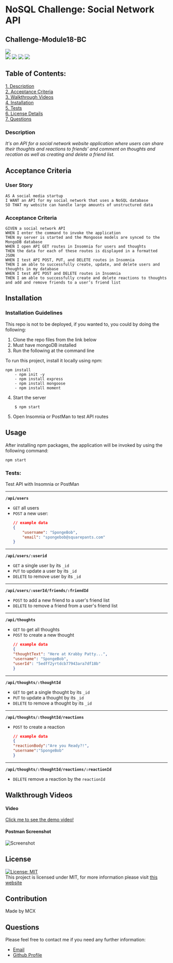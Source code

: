 # NoSQL Challenge: Social Network API 

## Challenge-Module18-BC
      
![](https://img.shields.io/badge/Created%20by-Maxamed%20-Noor%20Xassan-blue?style=for-the-badge)  
![](https://img.shields.io/badge/Database-MongoDB-yellow?style=flat-square&logo=mongoDB)  ![](https://img.shields.io/badge/npm%20package-express-orange?style=flat-square&logo=npm) ![](https://img.shields.io/badge/npm%20package-mongoose-cyan?style=flat-square&logo=npm) ![](https://img.shields.io/badge/npm%20package-moment-%3CCOLOR%3E?style=flat-square&logo=npm)
 ## Table of Contents:  
[1. Description](#Description)  
[2. Acceptance Criteria](#Acceptance-Criteria)  
[3. Walkthrough Videos](#Walkthrough-Videos)  
[4. Installation](#Installation)  
[5. Tests](#Tests)  
[6. License Details](#License)  
[7. Questions](#Questions) 
   
   
### Description

*It's an API for a social network website application where users can share their thoughts and reactions to friends’ and comment on thoughts and recation as well as creating and delete a friend list.*


## Acceptance Criteria
### User Story

```
AS A social media startup
I WANT an API for my social network that uses a NoSQL database
SO THAT my website can handle large amounts of unstructured data
```

### Acceptance Criteria

```
GIVEN a social network API
WHEN I enter the command to invoke the application
THEN my server is started and the Mongoose models are synced to the MongoDB database
WHEN I open API GET routes in Insomnia for users and thoughts
THEN the data for each of these routes is displayed in a formatted JSON
WHEN I test API POST, PUT, and DELETE routes in Insomnia
THEN I am able to successfully create, update, and delete users and thoughts in my database
WHEN I test API POST and DELETE routes in Insomnia
THEN I am able to successfully create and delete reactions to thoughts and add and remove friends to a user’s friend list
```

## Installation
### Installation Guidelines
This repo is not to be deployed, if you wanted to, you could by doing the following:  
1. Clone the repo files from the link below
2. Must have mongoDB installed
3. Run the following at the command line


To run this project, install it locally using npm:

```
npm install
    - npm init -y
    - npm install express
    - npm install mongoose
    - npm install moment
```
4. Start the server
```
    $ npm start
```
5. Open Insomnia or PostMan to test API routes


## Usage

After installing npm packages, the application will be invoked by using the following command:

```
npm start
```

### Tests:  

Test  API  with Insomnia or PostMan  

---
**`/api/users`**
* `GET` all users
* `POST` a new user:
    ```json
    // example data
    {
        "username": "SpongeBob",
        "email": "spongebob@squarepants.com"
    }
    ```
---
**`/api/users/:userid`**
* `GET` a single user by its `_id` 
* `PUT` to update a user by its `_id`
* `DELETE` to remove user by its `_id`
---
**`/api/users/:userId/friends/:friendId`**
* `POST` to add a new friend to a user's friend list
* `DELETE` to remove a friend from a user's friend list
---
**`/api/thoughts`** 
* `GET` to get all thoughts
* `POST` to create a new thought
    ```json
    // example data
    {
    "thoughtText": "Here at Krabby Patty...",
    "username": "SpongeBob",
    "userId": "5edff2yrtdcb77943ara7df18b"
    }
    ```
---
**`/api/thoughts/:thoughtId`**
* `GET` to get a single thought by its `_id`
* `PUT` to update a thought by its `_id`
* `DELETE` to remove a thought by its `_id`
---

**`/api/thoughts/:thoughtId/reactions`**

* `POST` to create a reaction 
    ```json
    // example data
    {
    "reactionBody":"Are you Ready?!",
    "username":"SpongeBob"
    }
    ```
---
**`/api/thoughts/:thoughtId/reactions/:reactionId`**
* `DELETE` remove a reaction by the `reactionId` 


## Walkthrough Videos
####  Video

[Click me to see the demo video!](https://watch.screencastify.com/v/Roqcki8b4wmArRr9NJEN)

#### Postman Screenshot

![Screenshot](https://raw.githubusercontent.com/Mcnoor/Challenge-Module18-BC-/main/media/postman-challege-18.png)

## License

[![License: MIT](https://img.shields.io/badge/License-MIT-yellow.svg)](https://opensource.org/licenses/MIT) <br>
This project is licensed under MIT, for more information please visit [this website](https://opensource.org/licenses/MIT)

## Contribution

Made by MCX

## Questions

Please feel free to contact me if you need any further information:

- [Email](mcnoor@gmail.com)
- [Github Profile](https://github.com/mcnoor)
